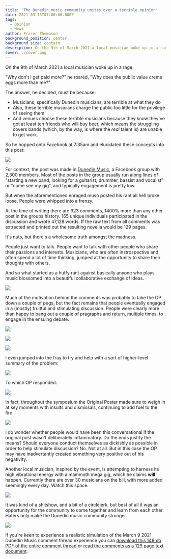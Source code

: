 ```yaml
---
title: 'The Dunedin music community unites over a terrible opinion'
date: 2021-03-13T07:00:00.000Z
tags:
  - Opinion
  - News
author: Fraser Thompson
background_position: center
background_size: contain
description: On the 9th of March 2021 a local musician woke up in a rage.
cover: ./cover.png
---
```


On the 9th of March 2021 a local musician woke up in a rage.

"Why don't I get paid more?" he roared, "Why does the public value creme eggs more than me?"

The answer, he decided, must be because:

- Musicians, specifically Dunedin musicians, are terrible at what they do
- Also, these terrible musicians charge the public too little for the privilege of seeing them
- And venues choose these terrible musicians because they know they've got at least ten friends who will buy beer, which means the struggling covers bands (which, by the way, is where the _real_ talent is) are unable to get work.

So he hopped onto Facebook at 7:35am and elucidated these concepts into this post:

![](./original_post.jpg)

For context, the post was made in [Dunedin Music](https://www.facebook.com/groups/116402411773825), a Facebook group with 2,300 members. Most of the posts in the group usually run along lines of "starting a new band, looking for a guitarist, drummer, bassist and vocalist" or "come see my gig", and typically engagement is pretty low.

But when the aforementioned enraged muso posted his rant all hell broke loose. People were whipped into a frenzy.

At the time of writing there are 923 comments, 1400% more than any other post in the groups history. 165 unique individuals participated in the discussion and wrote 47,128 words. If the raw text from all comments was extracted and printed out the resulting novella would be 129 pages.

It's nuts, but there's a wholesome truth amongst the madness.

People just want to talk. People want to talk with other people who share their passions and interests. Musicians, who are often instrospective and often spend a lot of time thinking, jumped at the opportunity to share their thoughts with others.

And so what started as a huffy rant against basically anyone who plays music blossomed into a beautiful collaborative exchange of ideas.

![](./good-discussion-1.jpg)

Much of the motivation behind the comments was probably to take the OP down a couple of pegs, but the fact remains that people eventually engaged in a (mostly) fruitful and stimulating discussion. People were clearly more than happy to bang out a couple of pragraphs and return, multiple times, to engage in the ensuing debate.

![](./good-discussion-5.jpg)

![](./good-discussion-6.jpg)

![](./good-discussion-8.jpg)

I even jumped into the fray to try and help with a sort of higher-level summary of the problem:

![](./good-discussion-2.jpg)

To which OP responded:

![](./good-discussion-op-being-a-dick-2.jpg)

In fact, throughout the symposium the Original Poster made sure to weigh in at key moments with insults and dismissals, continuing to add fuel to the fire.

![](./op-being-a-dick-2.JPG)

I do wonder whether people would have been this conversational if the original post wasn't deliberately inflammatory. Do the ends justify the means? Should everyone conduct themselves as dickishly as possible in order to help stimulate discussion? No. Not at all. But in this case the OP may have inadvertantly created something very positive out of his negativity.

Another local musician, inspired by the event, is attempting to harness its high vibrational energy with a mammoth mega gig, which he claims **will** happen. Currently there are over 30 musicians on the bill, with more added seemingly every day. Watch this space.

![](./poster.jpg)

It was kind of a shitshow, and a bit of a circlejerk, but best of all it was an opportunity for the community to come together and learn from each other. Haters only make the Dunedin music community stronger.

![](./good-discussion-3.jpg)

If you're keen to experience a realistic simulation of the March 9 2021 Dunedin Music comment thread experience you can [download this 148mb PDF of the entire comment thread](./dunedinmusic-comments-simulation.pdf) or [read the comments as a 129 page text document](https://docs.google.com/document/d/1y5i5qPC60rN-y069r6IQSE9NWWxHca9AzRN0NeiuHbw/).
